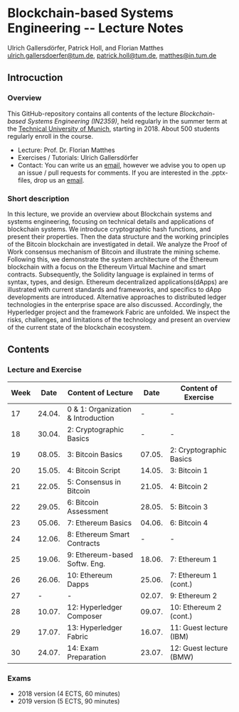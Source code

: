 # Blockchain-based Systems Engineering -- Lecture Notes
Ulrich Gallersdörfer, Patrick Holl, and Florian Matthes
ulrich.gallersdoerfer@tum.de, patrick.holl@tum.de, matthes@in.tum.de

## Introcuction

### Overview

This GitHub-repository contains all contents of the lecture _Blockchain-based Systems Engineering (IN2359)_, held regularly in the summer term at the [Technical University of Munich](tum.de), starting in 2018. About 500 students regularly enroll in the course. 

- Lecture: Prof. Dr. Florian Matthes
- Exercises / Tutorials: Ulrich Gallersdörfer
- Contact: You can write us an [email](mailto:ulrich.gallersdoerfer@tum.de), however we advise you to open up an issue / pull requests for comments. If you are interested in the .pptx-files, drop us an [email](mailto:ulrich.gallersdoerfer@tum.de). 


### Short description
In this lecture, we provide an overview about Blockchain systems and systems engineering, focusing on technical details and applications of blockchain systems. We introduce cryptographic hash functions, and present their properties. Then the data structure and the working principles of the Bitcoin blockchain are investigated in detail. We analyze the Proof of Work consensus mechanism of Bitcoin and illustrate the mining scheme. Following this, we demonstrate the system architecture of the Ethereum blockchain with a focus on the Ethereum Virtual Machine and smart contracts. Subsequently, the Solidity language is explained in terms of syntax, types, and design. Ethereum decentralized applications(dApps) are illustrated with current standards and frameworks, and specifics to dApp developments are introduced. Alternative approaches to distributed ledger technologies in the enterprise space are also discussed. Accordingly, the Hyperledger project and the framework Fabric are unfolded. We inspect the risks, challenges, and limitations of the technology and present an overview of the current state of the blockchain ecosystem.

## Contents

### Lecture and Exercise

| Week 	| Date   	| Content of Lecture                 	| Date   	| Content of Exercise     	|
|------	|--------	|------------------------------------	|--------	|-------------------------	|
| 17   	| 24.04. 	| 0 & 1: Organization & Introduction 	| -      	| -                       	|
| 18   	| 30.04. 	| 2: Cryptographic Basics            	| -      	| -                       	|
| 19   	| 08.05. 	| 3: Bitcoin Basics                  	| 07.05. 	| 2: Cryptographic Basics 	|
| 20   	| 15.05. 	| 4: Bitcoin Script                  	| 14.05. 	| 3: Bitcoin 1            	|
| 21   	| 22.05. 	| 5: Consensus in Bitcoin            	| 21.05. 	| 4: Bitcoin 2            	|
| 22   	| 29.05. 	| 6: Bitcoin Assessment              	| 28.05. 	| 5: Bitcoin 3            	|
| 23   	| 05.06. 	| 7: Ethereum Basics                 	| 04.06. 	| 6: Bitcoin 4            	|
| 24   	| 12.06. 	| 8: Ethereum Smart Contracts        	| -      	| -                       	|
| 25   	| 19.06. 	| 9: Ethereum-based Softw. Eng.      	| 18.06. 	| 7: Ethereum 1           	|
| 26   	| 26.06. 	| 10: Ethereum Dapps                 	| 25.06. 	| 7: Ethereum 1 (cont.)   	|
| 27   	| -      	| -                                  	| 02.07. 	| 9: Ethereum 2           	|
| 28   	| 10.07. 	| 12: Hyperledger Composer           	| 09.07. 	| 10: Ethereum 2 (cont.)  	|
| 29   	| 17.07. 	| 13: Hyperledger Fabric             	| 16.07. 	| 11: Guest lecture (IBM) 	|
| 30   	| 24.07. 	| 14: Exam Preparation               	| 23.07. 	| 12: Guest lecture (BMW) 	|

### Exams

- 2018 version (4 ECTS, 60 minutes)
- 2019 version (5 ECTS, 90 minutes)